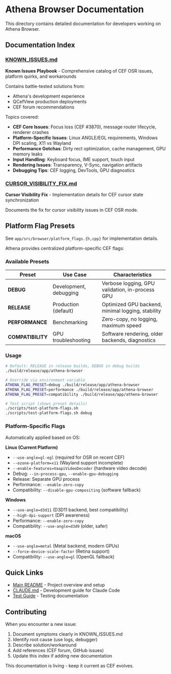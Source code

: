 # Athena Browser Documentation

This directory contains detailed documentation for developers working on Athena Browser.

## Documentation Index

### [KNOWN_ISSUES.md](KNOWN_ISSUES.md)
**Known Issues Playbook** - Comprehensive catalog of CEF OSR issues, platform quirks, and workarounds

Contains battle-tested solutions from:
- Athena's development experience
- QCefView production deployments
- CEF forum recommendations

Topics covered:
- **CEF Core Issues**: Focus loss (CEF #3870), message router lifecycle, renderer crashes
- **Platform-Specific Issues**: Linux ANGLE/EGL requirements, Windows DPI scaling, X11 vs Wayland
- **Performance Gotchas**: Dirty rect optimization, cache management, GPU memory leaks
- **Input Handling**: Keyboard focus, IME support, touch input
- **Rendering Issues**: Transparency, V-Sync, navigation artifacts
- **Debugging Tips**: CEF logging, DevTools, GPU diagnostics

### [CURSOR_VISIBILITY_FIX.md](CURSOR_VISIBILITY_FIX.md)
**Cursor Visibility Fix** - Implementation details for CEF cursor state synchronization

Documents the fix for cursor visibility issues in CEF OSR mode.

## Platform Flag Presets

See `app/src/browser/platform_flags.{h,cpp}` for implementation details.

Athena provides centralized platform-specific CEF flags:

### Available Presets

| Preset | Use Case | Characteristics |
|--------|----------|----------------|
| **DEBUG** | Development, debugging | Verbose logging, GPU validation, in-process GPU |
| **RELEASE** | Production (default) | Optimized GPU backend, minimal logging, stability |
| **PERFORMANCE** | Benchmarking | Zero-copy, no logging, maximum speed |
| **COMPATIBILITY** | GPU troubleshooting | Software rendering, older backends, diagnostics |

### Usage

```bash
# Default: RELEASE in release builds, DEBUG in debug builds
./build/release/app/athena-browser

# Override via environment variable
ATHENA_FLAG_PRESET=debug ./build/release/app/athena-browser
ATHENA_FLAG_PRESET=performance ./build/release/app/athena-browser
ATHENA_FLAG_PRESET=compatibility ./build/release/app/athena-browser

# Test script (shows preset details)
./scripts/test-platform-flags.sh
./scripts/test-platform-flags.sh debug
```

### Platform-Specific Flags

Automatically applied based on OS:

**Linux (Current Platform)**
- `--use-angle=gl-egl` (required for OSR on recent CEF)
- `--ozone-platform=x11` (Wayland support incomplete)
- `--enable-features=VaapiVideoDecoder` (hardware video decode)
- Debug: `--in-process-gpu`, `--enable-gpu-debugging`
- Release: Separate GPU process
- Performance: `--enable-zero-copy`
- Compatibility: `--disable-gpu-compositing` (software fallback)

**Windows**
- `--use-angle=d3d11` (D3D11 backend, best compatibility)
- `--high-dpi-support` (DPI awareness)
- Performance: `--enable-zero-copy`
- Compatibility: `--use-angle=d3d9` (older, safer)

**macOS**
- `--use-angle=metal` (Metal backend, modern GPUs)
- `--force-device-scale-factor` (Retina support)
- Compatibility: `--use-angle=gl` (OpenGL fallback)

## Quick Links

- [Main README](../README.md) - Project overview and setup
- [CLAUDE.md](../CLAUDE.md) - Development guide for Claude Code
- [Test Guide](../app/tests/README.md) - Testing documentation

## Contributing

When you encounter a new issue:

1. Document symptoms clearly in KNOWN_ISSUES.md
2. Identify root cause (use logs, debugger)
3. Describe solution/workaround
4. Add references (CEF forum, GitHub issues)
5. Update this index if adding new documentation

This documentation is living - keep it current as CEF evolves.
